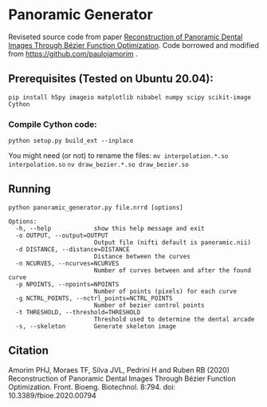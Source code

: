 # Panoramic Generator
Reviseted source code from paper [Reconstruction of Panoramic Dental Images Through Bézier Function Optimization](https://doi.org/10.3389/fbioe.2020.00794). Code borrowed and modified from https://github.com/paulojamorim .

## Prerequisites (Tested on Ubuntu 20.04):

`pip install h5py imageio matplotlib nibabel numpy scipy scikit-image Cython`

### Compile Cython code:

`python setup.py build_ext --inplace`

You might need (or not) to rename the files:
`mv interpolation.*.so interpolation.so`
`nv draw_bezier.*.so draw_bezier.so`

## Running

`python panoramic_generator.py file.nrrd [options]`

```
Options:
  -h, --help            show this help message and exit
  -o OUTPUT, --output=OUTPUT
                        Output file (nifti default is panoramic.nii)
  -d DISTANCE, --distance=DISTANCE
                        Distance between the curves
  -n NCURVES, --ncurves=NCURVES
                        Number of curves between and after the found curve
  -p NPOINTS, --npoints=NPOINTS
                        Number of points (pixels) for each curve
  -g NCTRL_POINTS, --nctrl_points=NCTRL_POINTS
                        Number of bezier control points
  -t THRESHOLD, --threshold=THRESHOLD
                        Threshold used to determine the dental arcade
  -s, --skeleton        Generate skeleton image

```

## Citation

Amorim PHJ, Moraes TF, Silva JVL, Pedrini H and Ruben RB (2020) Reconstruction of Panoramic Dental Images Through Bézier Function Optimization. Front. Bioeng. Biotechnol. 8:794. doi: 10.3389/fbioe.2020.00794
